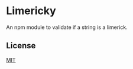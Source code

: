 # Limericky

An npm module to validate if a string is a limerick.

## License

[MIT](https://choosealicense.com/licenses/mit/)